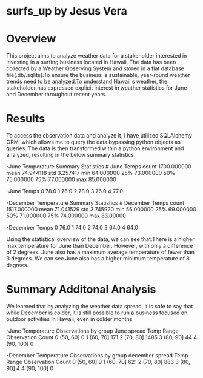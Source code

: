 # surfs_up by Jesus Vera


# Overview
This project aims to analyze weather data for a stakeholder interested in investing in a surfing business located in Hawaii. The data has been collected by a Weather Observing System and stored in a flat database file(.db/.sqlite).To ensure the business is sustainable, year-round weather trends need to be analyzed.To understand Hawaii's weather, the stakeholder has expressed explicit interest in weather statistics for June and December throughout recent years.

# Results
To access the observation data and analyze it, I have utilized SQLAlchemy ORM, which allows me to query the data bypassing python objects as queries. The data is then transformed within a python environment and analyzed, resulting in the below summary statistics.

  -June Temperature Summary Statistics 
        # June Temps
        count	1700.000000
        mean	74.944118
        std	3.257417
        min	64.000000
        25%	73.000000
        50%	75.000000
        75%	77.000000
        max	85.000000

   -June Temps
        0	78.0
        1	76.0
        2	78.0
        3	76.0
        4	77.0


   -December Temperature Summary Statistics
        # December Temps
        count	1517.000000
        mean	71.041529
        std	3.745920
        min	56.000000
        25%	69.000000
        50%	71.000000
        75%	74.000000
        max	83.00000

   -December Temps
        0	76.0
        1	74.0
        2	74.0
        3	64.0
        4	64.0


Using the statistical overview of the data, we can see that:There is a higher max temperature for June than December. However, with only a difference of 2 degrees.
June also has a maximum average temperature of fewer than 3 degrees. We can see June also has a higher minimum temperature of 8 degrees.

# Summary Additonal Analysis
We learned that by analyzing the weather data spread, it is safe to say that while December is colder, it is still possible to run a business focused on outdoor activities in Hawaii, even in colder months
        
   -June Temperature Observations by group
    June spread	
    Temp Range Observation Count
        0	(50, 60]	0
        1	(60, 70]	171
        2	(70, 80]	1485
        3	(80, 90]	44
        4	(90, 100]	0

   -December Temperature Observations by group
        december spread
        Temp Range	Observation Count
        0	(50, 60]	9
        1	(60, 70]	621
        2	(70, 80]	883
        3	(80, 90]	4
        4	(90, 100]	0

